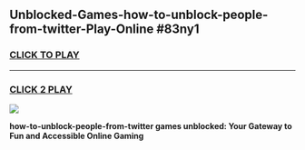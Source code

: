 
## Unblocked-Games-how-to-unblock-people-from-twitter-Play-Online #83ny1
<h3>
<a href="https://news.freeplayer.one?title=how-to-unblock-people-from-twitter&ref=3">CLICK TO PLAY</a></h3>
<hr>

<h3>
<a href="https://news.freeplayer.one?title=how-to-unblock-people-from-twitter&ref=3">CLICK 2 PLAY</a>
  
</h3>

<a href="https://news.freeplayer.one?title=how-to-unblock-people-from-twitter&ref=3"><img src="https://clearcache.store/games.png"></a>


**how-to-unblock-people-from-twitter games unblocked: Your Gateway to Fun and Accessible Online Gaming**
